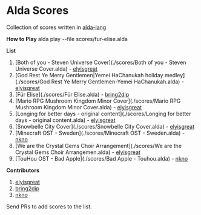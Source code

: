 # Alda Scores
Collection of scores written in [alda-lang](https://github.com/alda-lang/alda) 

**How to Play**
alda play --file scores/fur-elise.alda

**List**
1. [Both of you - Steven Universe Cover](./scores/Both of you - Steven Universe Cover.alda) - [elyisgreat](https://github.com/elyisgreat)
2. [God Rest Ye Merry Gentlemen|Yemei HaChanukah holiday medley](./scores/God Rest Ye Merry Gentlemen-Yemei HaChanukah.alda) - [elyisgreat](https://github.com/elyisgreat)
3. [Für Elise](./scores/Für Elise.alda) - [bring2dip](https://github.com/bring2dip)
4. [Mario RPG Mushroom Kingdom Minor Cover](./scores/Mario RPG Mushroom Kingdom Minor Cover.alda) - [elyisgreat](https://github.com/elyisgreat)
5. [Longing for better days - original content](./scores/Longing for better days - original content.alda) - [elyisgreat](https://github.com/elyisgreat)
6. [Snowbelle City Cover](./scores/Snowbelle City Cover.alda) - [elyisgreat](https://github.com/elyisgreat)
7. [Minecraft OST - Sweden](./scores/Minecraft OST - Sweden.alda) - [nkno](https://github.com/ParTy-Play-go)
8. [We are the Crystal Gems Choir Arrangement](./scores/We are the Crystal Gems Choir Arrangemen.alda) - [elyisgreat](https://github.com/elyisgreat)
9. [TouHou OST - Bad Apple](./scores/Bad Apple - Touhou.alda) - [nkno](https://github.com/ParTy-Play-go)

**Contributors**
1. [elyisgreat](https://github.com/elyisgreat)
2. [bring2dip](https://github.com/bring2dip)
3. [nkno](https://github.com/ParTy-Play-go)

Send PRs to add scores to the list.




